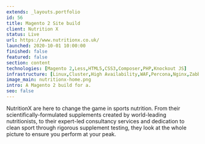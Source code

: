 ```yaml
---
extends: _layouts.portfolio
id: 56
title: Magento 2 Site build
client: Nutrition X
status: Live
url: https://www.nutritionx.co.uk/
launched: 2020-10-01 10:00:00
finished: false
featured: false
section: content
technologies: [Magento 2,Less,HTML5,CSS3,Composer,PHP,Knockout JS]
infrastructure: [Linux,Cluster,High Availability,WAF,Percona,Nginx,Zabbix,Redis,Elasticsearch]
image_main: nutritionx-home.png
intro: A Magento 2 build for a.
seo: false
---
```


NutritionX are here to change the game in sports nutrition. From their scientifically-formulated supplements created by world-leading nutritionists, to their expert-led consultancy services and dedication to clean sport through rigorous supplement testing, they look at the whole picture to ensure you perform at your peak.
